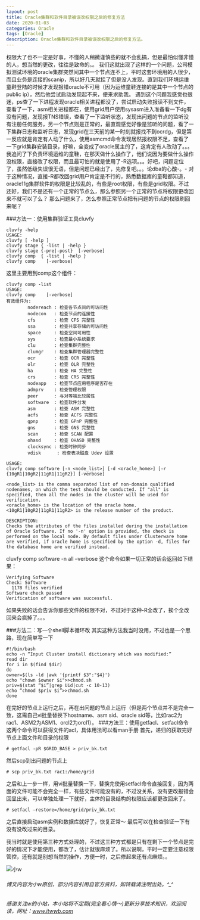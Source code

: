 ```yaml
---
layout: post
title: Oracle集群和软件目录被误改权限之后的修复方法
date: 2020-01-03
categories: Oracle
tags: [Oracle]
description: Oracle集群和软件目录被误改权限之后的修复方法。
---
```


权限大了也不一定是好事，不懂的人稍微谨慎些的就不会乱搞，但是最怕似懂非懂的人，想当然的更改，往往是致命的。。
我们这就出现了这样的一个问题，公司模拟测试环境的oracle集群突然间其中一个节点连不上，平时这套环境用的人很少，而且业务是连接的scanip，所以好几天就挂了但是没人发现。直到我们环境运维童鞋登陆的时候才发现报错oracle不可用（因为运维童鞋连接的是其中一个节点的public ip），然后他尝试启动发现起不来，便来求助我。
遇到这个问题我感觉也很迷，ps查了一下进程发现oracle相关进程都没了，尝试启动失败报读不到文件，查看了一下，asm相关进程都在，使用grid用户使用sysasm进入准备看一下dg有没有问题，发现报TNS错误，查看了一下监听状态，发现出问题的节点的监听没有注册任何服务，另一个节点则是正常的，最直观感觉好像是监听的问题，看了一下集群日志和监听日志，发现grid在三天前的某一时刻就报找不到ocrdg，但是第一反应就是肯定有人动了什么，使用asmcmd命令发现居然报权限不足，查看了一下grid集群安装目录，好嘛，全变成了oracle属主的了，这肯定有人改动了。。。我追问了下负责环境运维的童鞋，在那天做什么操作了，他们说因为要做什么操作没权限，直接改了权限，而且最可怕的就是使用了-R选项。。。好吧，问题定位了，虽然低级失误很无语，但是问题已经出了，先修复吧。。。论dba的心酸-。-
对于这种情况，直接-R都改回grid用户肯定是不行的，熟悉数据库的童鞋都知道，oracle11g集群软件的权限是比较乱的，有些是root权限，有些是grid权限。不过还好，我们不是还有一个正常的节点么，那么参照另一个正常的节点将权限更改回来不就可以了么？
那么问题来了，怎么参照正常节点把有问题的节点的权限刷回来呢？

###方法一：使用集群验证工具cluvfy
```
cluvfy -help
USAGE:
cluvfy [ -help ]
cluvfy stage { -list | -help }
cluvfy stage {-pre|-post}  [-verbose]
cluvfy comp  { -list | -help }
cluvfy comp    [-verbose]
```
这里主要用到comp这个组件：
```
cluvfy comp -list
USAGE:
cluvfy comp    [-verbose]
有效组件为:
        nodereach : 检查各节点间的可访问性
        nodecon   : 检查节点的连接性
        cfs       : 检查 CFS 完整性
        ssa       : 检查共享存储的可访问性
        space     : 检查空间可用性
        sys       : 检查最小系统要求
        clu       : 检查集群完整性
        clumgr    : 检查集群管理器完整性
        ocr       : 检查 OCR 完整性
        olr       : 检查 OLR 完整性
        ha        : 检查 HA 完整性
        crs       : 检查 CRS 完整性
        nodeapp   : 检查节点应用程序是否存在
        admprv    : 检查管理权限
        peer      : 与对等端比较属性
        software  : 检查软件分发
        asm       : 检查 ASM 完整性
        acfs      : 检查 ACFS 完整性
        gpnp      : 检查 GPnP 完整性
        gns       : 检查 GNS 完整性
        scan      : 检查 SCAN 配置
        ohasd     : 检查 OHASD 完整性
        clocksync : 检查时钟同步
        vdisk      : 检查表决磁盘 Udev 设置
        
USAGE:
cluvfy comp software [-n <node_list>] [-d <oracle_home>] [-r {10gR1|10gR2|11gR1|11gR2}] [-verbose]

<node_list> is the comma separated list of non-domain qualified nodenames, on which the test should be conducted. If "all" is specified, then all the nodes in the cluster will be used for verification.
<oracle_home> is the location of the oracle home.
<10gR1|10gR2|11gR1|11gR2> is the release number of the product.

DESCRIPTION:
Checks the attributes of the files installed during the installation of Oracle Software. If no '-n' option is provided, the check is performed on the local node. By default files under Clusterware home are verified, if oracle home is specified by the option -d, files for the database home are verified instead.
```
cluvfy comp software -n all –verbose
这个命令如果一切正常的话会返回如下结果：
```
Verifying Software
Check: Software
  1178 files verified
Software check passed
Verification of software was successful.
```
如果失败的话会告诉你那些文件的权限不对，不过对于这种-R全改了，挨个全改回来会疯掉了。。。

###方法二：写一个shell脚本循环改
其实这种方法我当时没用，不过也是一个思路，现在简单写一下
```
#!/bin/bash
echo -n “Input Cluster install dictionary which was modified:”
read dir 
for i in $(find $dir)
do
owner=$(ls -ld |awk '{printf $3":"$4}')
echo "chown $owner $i">>chmod.sh
priv=$(stat “$i”|grep Uid|cut -c 10-13)
echo “chmod $priv $i”>>chmod.sh
done
```
在完好的节点上运行之后，再在出问题的节点上运行（但是两个节点并不是完全一致，这需自己vi批量替换下hostname、asm sid、oracle sid等，比如rac2为rac1、ASM2为ASM1、orcl2为orcl1）。
###方法三：使用getfacl、setfacl命令
这两个命令可以获得文件的acl，具体用法可以看man手册
首先，递归的获取完好节点上面文件和目录的权限
```
# getfacl -pR $GRID_BASE > priv_bk.txt
```
然后scp到出问题的节点上
```
# scp priv_bk.txt rac1:/home/grid
```
之后和上一步一样，用vi批量替换一下，替换完使用setfacl命令直接回复，因为两面的文件可能不会完全一样，有些文件可能没有的，不过没关系，没有更改报错会回显出来，可以单独处理一下就好，主体的目录结构的权限应该都更改回来了。
```
# setfacl –restore=/home/grid/priv_bk.txt
```
之后直接启动asm实例和数据库就好了，恢复正常～
最后可以在检查验证一下有没有没改过来的目录。

我当时就是使用第三种方式处理的，不过这三种方式都是只有在剩下一个节点是完好的情况下才能使用，都改了，估计就很麻烦了。所以说啊，平时一定要注意权限管控，还有就是别想当然的操作，方便一时，之后修起来还有点麻烦。。



![小w](https://wx2.sinaimg.cn/mw1024/891ecf4fly1fr361nvrcnj207w07sad7.jpg)

###### 博文内容为小w原创，部分内容引用自官方资料，如转载请注明出处。^_^

###### 感谢关注w的小站，本小站将不定期(完全看心情～)更新分享技术知识，欢迎阅读，网址：www.itwwb.com

